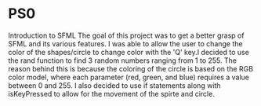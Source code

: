 # PS0
Introduction to SFML
The goal of this project was to get a better grasp of SFML and its various features. I was able to allow the user to change the color of the shapes/circle to change color with the 'Q' key.I decided to use the rand function to find 3 random numbers ranging from 1 to 255. The reason behind this is because the coloring of the circle is based on the RGB color model, where each parameter (red, green, and blue) requires a value between 0 and 255. I also decided to use if statements along with isKeyPressed to allow for the movement of the spirte and circle.
